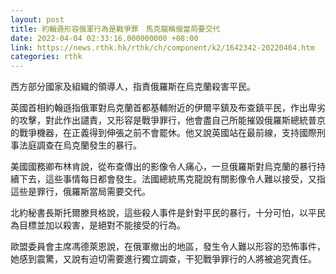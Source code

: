 ```yaml
---
layout: post
title: 約翰遜形容俄軍行為是戰爭罪　馬克龍稱俄當局要交代
date: 2022-04-04 02:33:16.000000000 +08:00
link: https://news.rthk.hk/rthk/ch/component/k2/1642342-20220404.htm
categories: rthk
---
```


西方部分國家及組織的領導人，指責俄羅斯在烏克蘭殺害平民。

英國首相約翰遜指俄軍對烏克蘭首都基輔附近的伊爾平鎮及布查鎮平民，作出卑劣的攻擊，對此作出譴責，又形容是戰爭罪行，他會盡自己所能摧毀俄羅斯總統普京的戰爭機器，在正義得到伸張之前不會罷休。他又說英國站在最前線，支持國際刑事法庭調查在烏克蘭發生的暴行。

美國國務卿布林肯說，從布查傳出的影像令人痛心，一旦俄羅斯對烏克蘭的暴行持續下去，這些事情每日都會發生。法國總統馬克龍說有關影像令人難以接受，又指這些是罪行，俄羅斯當局需要交代。

北約秘書長斯托爾滕貝格說，這些殺人事件是針對平民的暴行，十分可怕，以平民為目標並加以殺害，是絕對不能接受的行為。

歐盟委員會主席馮德萊恩說，在俄軍撤出的地區，發生令人難以形容的恐怖事件，她感到震驚，又說有迫切需要進行獨立調查，干犯戰爭罪行的人將被追究責任。
